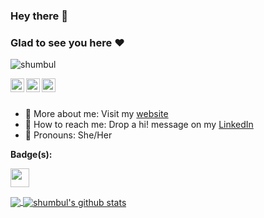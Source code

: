 ### Hey there :wave:
### Glad to see you here :heart:

<p align="left"> <img src="https://komarev.com/ghpvc/?username=shumbul&label=Views&color=blue&style=plastic" alt="shumbul" /> </p>

</a>
<a href="https://linkedin.com/in/shumbul">
  <img align="left" alt="shumbul's LinkdeIn" width="22px" src="https://cdn.jsdelivr.net/npm/simple-icons@v3/icons/linkedin.svg" />
</a>

<a href="https://github.com/shumbul">
  <img align="left" alt="shumbul's Github" width="22px" src="https://cdn.jsdelivr.net/npm/simple-icons@v3/icons/github.svg" />
</a>

<a href="https://gitlab.com/shumbul">
  <img align="left" alt="shumbul's Github" width="22px" src="https://cdn.jsdelivr.net/npm/simple-icons@v3/icons/gitlab.svg" />
</a>

<br/>
<br/>

- 🙋‍ More about me: Visit my [website](https://shumbul/github.io)
- 💬 How to reach me: Drop a hi! message on my [LinkedIn](https://linkedin.com/in/shumbul)
- 👯 Pronouns: She/Her

**Badge(s):**  

<code><img height="30" src="https://d2fltix0v2e0sb.cloudfront.net/dev-badge.svg"></code>

<a href="https://github.com/shumbul">
  <img align="center" src="https://github-readme-stats.vercel.app/api/top-langs/?username=shumbul&theme=light&hide_langs_below=1" />
</a>
<a href="https://github.com/shumbul">
 <img align="center" src="https://github-readme-stats.vercel.app/api?username=shumbul&show_icons=true&theme=light&line_height=27" alt="shumbul's github stats"/>
</a>

